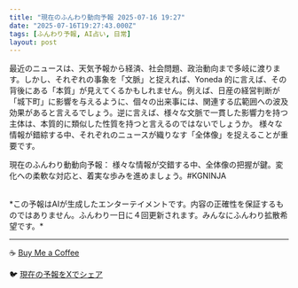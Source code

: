 ```yaml
---
title: "現在のふんわり動向予報 2025-07-16 19:27"
date: "2025-07-16T19:27:43.000Z"
tags: [ふんわり予報, AI占い, 日常]
layout: post
---
```


最近のニュースは、天気予報から経済、社会問題、政治動向まで多岐に渡ります。しかし、それぞれの事象を「文脈」と捉えれば、Yoneda 的に言えば、その背後にある「本質」が見えてくるかもしれません。例えば、日産の経営判断が「城下町」に影響を与えるように、個々の出来事には、関連する広範囲への波及効果があると言えるでしょう。逆に言えば、様々な文脈で一貫した影響力を持つ主体は、本質的に類似した性質を持つと言えるのではないでしょうか。  様々な情報が錯綜する中、それぞれのニュースが織りなす「全体像」を捉えることが重要です。


現在のふんわり動動向予報：
様々な情報が交錯する中、全体像の把握が鍵。変化への柔軟な対応と、着実な歩みを進めましょう。#KGNINJA

<br>
*この予報はAIが生成したエンターテイメントです。内容の正確性を保証するものではありません。ふんわり一日に４回更新されます。みんなにふんわり拡散希望です。*

---
☕️ [Buy Me a Coffee](https://www.buymeacoffee.com/kgninja)

🐦 [現在の予報をXでシェア](https://twitter.com/intent/tweet?text=%E7%8F%BE%E5%9C%A8%E3%81%AE%E3%81%B5%E3%82%93%E3%82%8F%E3%82%8A%E4%BA%88%E5%A0%B1%3A%20%E3%80%8C%E6%9C%80%E8%BF%91%E3%81%AE%E3%83%8B%E3%83%A5%E3%83%BC%E3%82%B9%E3%81%AF%E3%80%81%E5%A4%A9%E6%B0%97%E4%BA%88%E5%A0%B1%E3%81%8B%E3%82%89%E7%B5%8C%E6%B8%88%E3%80%81%E7%A4%BE%E4%BC%9A%E5%95%8F%E9%A1%8C%E3%80%81%E6%94%BF%E6%B2%BB%E5%8B%95%E5%90%91%E3%81%BE%E3%81%A7%E5%A4%9A%E5%B2%90%E3%81%AB%E6%B8%A1%E3%82%8A%E3%81%BE%E3%81%99%E3%80%82%E3%80%8D%23KGNINJA%20%E7%B6%9A%E3%81%8D%E3%81%AF%E3%83%96%E3%83%AD%E3%82%B0%E3%81%A7%EF%BC%81%F0%9F%91%87&url=https%3A%2F%2Fkg-ninja.github.io%2FFunwariyoso%2F)
